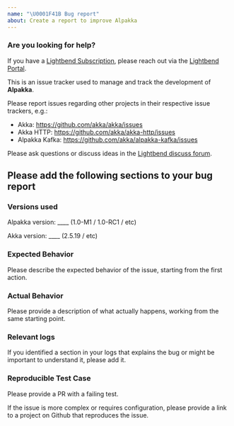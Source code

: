 ```yaml
---
name: "\U0001F41B Bug report"
about: Create a report to improve Alpakka
---
```


### Are you looking for help?

If you have a [Lightbend Subscription](https://www.lightbend.com/lightbend-platform-subscription), please reach out via the [Lightbend Portal](https://portal.lightbend.com/).

This is an issue tracker used to manage and track the development of **Alpakka**.

Please report issues regarding other projects in their respective issue trackers, e.g.:
 - Akka:          https://github.com/akka/akka/issues 
 - Akka HTTP:     https://github.com/akka/akka-http/issues 
 - Alpakka Kafka: https://github.com/akka/alpakka-kafka/issues 

Please ask questions or discuss ideas in the [Lightbend discuss forum](https://discuss.lightbend.com/c/akka/streams-and-alpakka).


## Please add the following sections to your bug report

### Versions used 
Alpakka version: ____ (1.0-M1 / 1.0-RC1 / etc)

Akka version: ____ (2.5.19 / etc)


### Expected Behavior

Please describe the expected behavior of the issue, starting from the first action.


### Actual Behavior

Please provide a description of what actually happens, working from the same starting point.


### Relevant logs

If you identified a section in your logs that explains the bug or might be important to understand it, please add it.


### Reproducible Test Case

Please provide a PR with a failing test.

If the issue is more complex or requires configuration, please provide a link to a project on Github that reproduces the issue.
